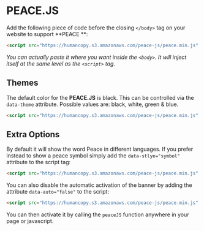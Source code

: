 # PEACE.JS

Add the following piece of code before the closing ```</body>``` tag on your website to support **PEACE	**:

```html
<script src="https://humancopy.s3.amazonaws.com/peace-js/peace.min.js" async></script>
```

*You can actually paste it where you want inside the ```<body>```. It will inject itself at the same level as the ```<script>``` tag.*

## Themes

The default color for the **PEACE.JS** is black. This can be controlled via the `data-theme` attribute. Possible values are: black, white, green & blue.

```html
<script src="https://humancopy.s3.amazonaws.com/peace-js/peace.min.js" data-theme="blue" async></script>
```

## Extra Options

By default it will show the word Peace in different languages. If you prefer instead to show a peace symbol simply add the `data-stlye="symbol"` attribute to the script tag:

```html
<script src="https://humancopy.s3.amazonaws.com/peace-js/peace.min.js" data-style="symbol" async></script>
```

You can also disable the automatic activation of the banner by adding the attribute `data-auto="false"` to the script:

```html
<script src="https://humancopy.s3.amazonaws.com/peace-js/peace.min.js" data-auto="false" async></script>
```

You can then activate it by calling the ```peaceJS``` function anywhere in your page or javascript.